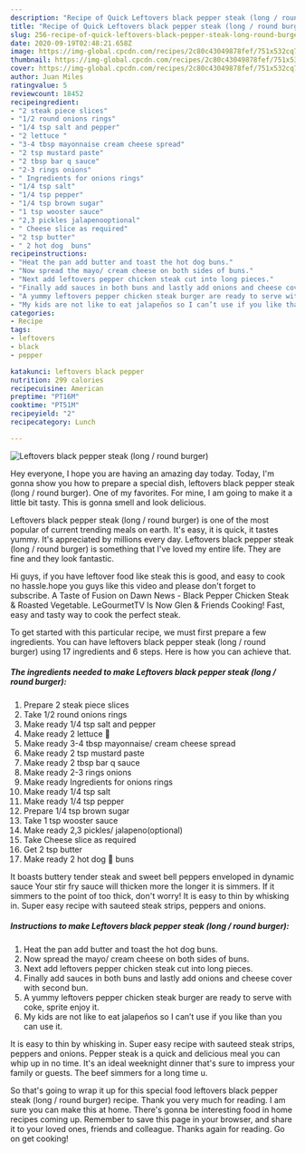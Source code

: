 ```yaml
---
description: "Recipe of Quick Leftovers black pepper steak (long / round burger)"
title: "Recipe of Quick Leftovers black pepper steak (long / round burger)"
slug: 256-recipe-of-quick-leftovers-black-pepper-steak-long-round-burger
date: 2020-09-19T02:48:21.658Z
image: https://img-global.cpcdn.com/recipes/2c80c43049878fef/751x532cq70/leftovers-black-pepper-steak-long-round-burger-recipe-main-photo.jpg
thumbnail: https://img-global.cpcdn.com/recipes/2c80c43049878fef/751x532cq70/leftovers-black-pepper-steak-long-round-burger-recipe-main-photo.jpg
cover: https://img-global.cpcdn.com/recipes/2c80c43049878fef/751x532cq70/leftovers-black-pepper-steak-long-round-burger-recipe-main-photo.jpg
author: Juan Miles
ratingvalue: 5
reviewcount: 18452
recipeingredient:
- "2 steak piece slices"
- "1/2 round onions rings"
- "1/4 tsp salt and pepper"
- "2 lettuce "
- "3-4 tbsp mayonnaise cream cheese spread"
- "2 tsp mustard paste"
- "2 tbsp bar q sauce"
- "2-3 rings onions"
- " Ingredients for onions rings"
- "1/4 tsp salt"
- "1/4 tsp pepper"
- "1/4 tsp brown sugar"
- "1 tsp wooster sauce"
- "2,3 pickles jalapenooptional"
- " Cheese slice as required"
- "2 tsp butter"
- " 2 hot dog  buns"
recipeinstructions:
- "Heat the pan add butter and toast the hot dog buns."
- "Now spread the mayo/ cream cheese on both sides of buns."
- "Next add leftovers pepper chicken steak cut into long pieces."
- "Finally add sauces in both buns and lastly add onions and cheese cover with second bun."
- "A yummy leftovers pepper chicken steak burger are ready to serve with coke, sprite enjoy it."
- "My kids are not like to eat jalapeños so I can’t use if you like than you can use it."
categories:
- Recipe
tags:
- leftovers
- black
- pepper

katakunci: leftovers black pepper 
nutrition: 299 calories
recipecuisine: American
preptime: "PT16M"
cooktime: "PT51M"
recipeyield: "2"
recipecategory: Lunch

---
```



![Leftovers black pepper steak (long / round burger)](https://img-global.cpcdn.com/recipes/2c80c43049878fef/751x532cq70/leftovers-black-pepper-steak-long-round-burger-recipe-main-photo.jpg)

Hey everyone, I hope you are having an amazing day today. Today, I'm gonna show you how to prepare a special dish, leftovers black pepper steak (long / round burger). One of my favorites. For mine, I am going to make it a little bit tasty. This is gonna smell and look delicious.

Leftovers black pepper steak (long / round burger) is one of the most popular of current trending meals on earth. It's easy, it is quick, it tastes yummy. It's appreciated by millions every day. Leftovers black pepper steak (long / round burger) is something that I've loved my entire life. They are fine and they look fantastic.

Hi guys, if you have leftover food like steak this is good, and easy to cook no hassle.hope you guys like this video and please don&#39;t forget to subscribe. A Taste of Fusion on Dawn News - Black Pepper Chicken Steak &amp; Roasted Vegetable. LeGourmetTV Is Now Glen &amp; Friends Cooking! Fast, easy and tasty way to cook the perfect steak.


To get started with this particular recipe, we must first prepare a few ingredients. You can have leftovers black pepper steak (long / round burger) using 17 ingredients and 6 steps. Here is how you can achieve that.

<!--inarticleads1-->

##### The ingredients needed to make Leftovers black pepper steak (long / round burger):

1. Prepare 2 steak piece slices
1. Take 1/2 round onions rings
1. Make ready 1/4 tsp salt and pepper
1. Make ready 2 lettuce 🥬
1. Make ready 3-4 tbsp mayonnaise/ cream cheese spread
1. Make ready 2 tsp mustard paste
1. Make ready 2 tbsp bar q sauce
1. Make ready 2-3 rings onions
1. Make ready  Ingredients for onions rings
1. Make ready 1/4 tsp salt
1. Make ready 1/4 tsp pepper
1. Prepare 1/4 tsp brown sugar
1. Take 1 tsp wooster sauce
1. Make ready 2,3 pickles/ jalapeno(optional)
1. Take  Cheese slice as required
1. Get 2 tsp butter
1. Make ready  2 hot dog 🌭 buns


It boasts buttery tender steak and sweet bell peppers enveloped in dynamic sauce Your stir fry sauce will thicken more the longer it is simmers. If it simmers to the point of too thick, don&#39;t worry! It is easy to thin by whisking in. Super easy recipe with sauteed steak strips, peppers and onions. 

<!--inarticleads2-->

##### Instructions to make Leftovers black pepper steak (long / round burger):

1. Heat the pan add butter and toast the hot dog buns.
1. Now spread the mayo/ cream cheese on both sides of buns.
1. Next add leftovers pepper chicken steak cut into long pieces.
1. Finally add sauces in both buns and lastly add onions and cheese cover with second bun.
1. A yummy leftovers pepper chicken steak burger are ready to serve with coke, sprite enjoy it.
1. My kids are not like to eat jalapeños so I can’t use if you like than you can use it.


It is easy to thin by whisking in. Super easy recipe with sauteed steak strips, peppers and onions. Pepper steak is a quick and delicious meal you can whip up in no time. It&#39;s an ideal weeknight dinner that&#39;s sure to impress your family or guests. The beef simmers for a long time u. 

So that's going to wrap it up for this special food leftovers black pepper steak (long / round burger) recipe. Thank you very much for reading. I am sure you can make this at home. There's gonna be interesting food in home recipes coming up. Remember to save this page in your browser, and share it to your loved ones, friends and colleague. Thanks again for reading. Go on get cooking!
